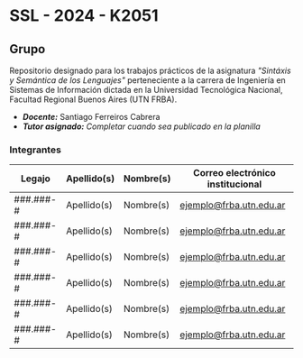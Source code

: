 # SSL - 2024 - K2051
## Grupo ##
Repositorio designado para los trabajos prácticos de la asignatura *"Sintáxis y Semántica de los Lenguajes"* perteneciente a la carrera de Ingeniería en Sistemas de Información dictada en la Universidad Tecnológica Nacional, Facultad Regional Buenos Aires (UTN FRBA).

- ***Docente:*** Santiago Ferreiros Cabrera
- ***Tutor asignado:*** *Completar cuando sea publicado en la planilla*

### Integrantes
| Legajo    | Apellido(s) | Nombre(s) | Correo electrónico institucional |
| --------- | ----------- | --------- | -------------------------------- |
| ###.###-# | Apellido(s) | Nombre(s) | ejemplo@frba.utn.edu.ar          |
| ###.###-# | Apellido(s) | Nombre(s) | ejemplo@frba.utn.edu.ar          |
| ###.###-# | Apellido(s) | Nombre(s) | ejemplo@frba.utn.edu.ar          |
| ###.###-# | Apellido(s) | Nombre(s) | ejemplo@frba.utn.edu.ar          |
| ###.###-# | Apellido(s) | Nombre(s) | ejemplo@frba.utn.edu.ar          |
| ###.###-# | Apellido(s) | Nombre(s) | ejemplo@frba.utn.edu.ar          |